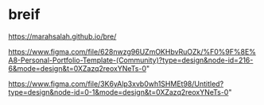 # breif
https://marahsalah.github.io/bre/

https://www.figma.com/file/628nwzg96UZmOKHbvRuOZk/%F0%9F%8E%A8-Personal-Portfolio-Template-(Community)?type=design&node-id=216-6&mode=design&t=0XZazq2reoxYNeTs-0"

https://www.figma.com/file/3K6yAlp3xvb0wh1SHMEt98/Untitled?type=design&node-id=0-1&mode=design&t=0XZazq2reoxYNeTs-0"

